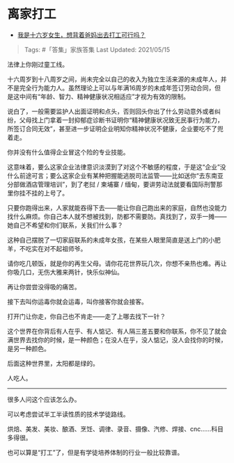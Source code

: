 # 离家打工

- [我是十六岁女生，想背着爸妈出去打工可行吗？](https://www.zhihu.com/question/444411583/answer/1738384552)

>Tags: #「答集」家族答集
>Last Updated: 2021/05/15

法律上你刚过童工线。

十六周岁到十八周岁之间，尚未完全以自己的收入为独立生活来源的未成年人，并不是完全行为能力人。虽然理论上可以与年满16周岁的未成年签订劳动合同，但是这中间有“年龄、智力、精神健康状况相适应”才视为有效的限制。

说白了，一般需要监护人出面证明和点头，否则回头你出了什么劳动意外或者纠纷，父母找上门拿着一封抑郁症诊断书证明你“精神健康状况致无民事行为能力，所签订合同无效”，甚至进一步证明企业明知你精神状况不健康，企业要吃不了兜着走。

你并没有什么值得企业冒这个险的专业技能。

这意味着，要么这家企业法律意识淡漠到了对这个不敏感的程度，于是这“企业”没什么前途可言；要么这家企业有某种把握能逃脱司法监管——比如送你“去东南亚分部做酒店管理培训”，到了老挝 / 柬埔寨 / 缅甸，要讲劳动法就要看国际刑警那里你挂不挂的上号了。

只要你跑得出来，人家就能吞得下去——能让你自己跑出来的家庭，自然也没能力找什么麻烦。你自己本人就不想被找到，防都不需要防。真找到了，双手一摊——她自己不希望和你们联系，关我们什么事？

这种自己摆脱了一切家庭联系的未成年女孩，在某些人眼里简直是送上门的小肥羊，不吃实在对不起祖师爷。

请你吃几顿饭，就是你的再生父母。请你花花世界玩几次，你想不亲热也难。再让你吸几口，无伤大雅来两针，快乐似神仙。

再让你尝尝没得吸的痛苦。

接下去叫你运毒你就会运毒，叫你接客你就会接客。

打开门让你走，你自己也不肯走——走了上哪去找下一针？

这个世界在你背后有人在乎、有人惦记、有人隔三差五要和你联系，你不见了就会满世界去找你的时候，是一种颜色；在没人在乎，没人惦记，没人会找你的时候，是另一种颜色。

后面这种世界里，太阳都是绿的。

人吃人。

---

很多人问这个应该怎么办。

可以考虑尝试半工半读性质的技术学徒路线。

烘焙、美发、美妆、酿酒、烹饪、调律、录音、摄像、汽修、焊接、cnc……科目多得很。

也可以算是“打工”了，但是有学徒培养体制的行业一般比较靠谱。